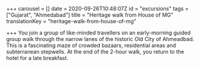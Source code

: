 +++
carousel = []
date = 2020-09-26T10:48:07Z
id = "excursions"
tags = ["Gujarat", "Ahmedabad"]
title = "Heritage walk from House of MG"
translationKey = "heritage-walk-from-house-of-mg"

+++
You join a group of like-minded travellers on an early-morning guided group walk through the narrow lanes of the historic Old City of Ahmeadbad. This is a fascinating maze of crowded bazaars, residential areas and subterranean stepwells. At the end of the 2-hour walk, you return to the hotel for a late breakfast.